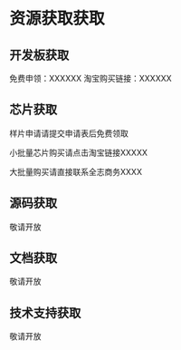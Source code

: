 # 资源获取获取


## 开发板获取

免费申领：XXXXXX
淘宝购买链接：XXXXXX


## 芯片获取

样片申请请提交申请表后免费领取    

小批量芯片购买请点击淘宝链接XXXXX    

大批量购买请直接联系全志商务XXXX    

## 源码获取

敬请开放

## 文档获取

敬请开放

## 技术支持获取

敬请开放
